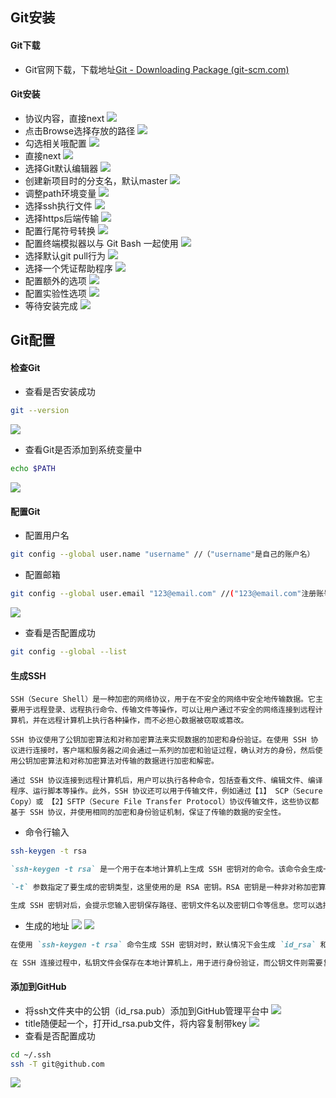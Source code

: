 ## Git安装
#### Git下载
- Git官网下载，下载地址[Git - Downloading Package (git-scm.com)](https://git-scm.com/download/win)
#### Git安装
- 协议内容，直接next
![](Pasted%20image%2020230626214912.png)
- 点击Browse选择存放的路径
![](Pasted%20image%2020230626215121.png)
- 勾选相关哦配置
![](Pasted%20image%2020230626215828.png)
- 直接next
![](Pasted%20image%2020230626215931.png)
- 选择Git默认编辑器
![](Pasted%20image%2020230626215952.png)
- 创建新项目时的分支名，默认master
![](Pasted%20image%2020230626220001.png)
- 调整path环境变量
![](Pasted%20image%2020230626220256.png)
- 选择ssh执行文件
![](Pasted%20image%2020230626220334.png)
- 选择https后端传输
![](Pasted%20image%2020230626220438.png)
- 配置行尾符号转换
![](Pasted%20image%2020230626220508.png)
- 配置终端模拟器以与 Git Bash 一起使用
![](Pasted%20image%2020230626220527.png)
- 选择默认git pull行为
![](Pasted%20image%2020230626220624.png)
- 选择一个凭证帮助程序
![](Pasted%20image%2020230626220705.png)
- 配置额外的选项
![](Pasted%20image%2020230626220755.png)
- 配置实验性选项
![](Pasted%20image%2020230626220829.png)
- 等待安装完成
![](Pasted%20image%2020230626220854.png)
## Git配置
#### 检查Git
- 查看是否安装成功
```bash
git --version
```
![](Pasted%20image%2020230626221245.png)
- 查看Git是否添加到系统变量中
```bash
echo $PATH
```
![](Pasted%20image%2020230626221458.png)
#### 配置Git
- 配置用户名
```bash
git config --global user.name "username" //（"username"是自己的账户名）
```
- 配置邮箱
```bash
git config --global user.email "123@email.com" //("123@email.com"注册账号时用的邮箱)
```
![](Pasted%20image%2020230626222320.png)
- 查看是否配置成功
```bash
git config --global --list
```
#### 生成SSH
```text
SSH（Secure Shell）是一种加密的网络协议，用于在不安全的网络中安全地传输数据。它主要用于远程登录、远程执行命令、传输文件等操作，可以让用户通过不安全的网络连接到远程计算机，并在远程计算机上执行各种操作，而不必担心数据被窃取或篡改。

SSH 协议使用了公钥加密算法和对称加密算法来实现数据的加密和身份验证。在使用 SSH 协议进行连接时，客户端和服务器之间会通过一系列的加密和验证过程，确认对方的身份，然后使用公钥加密算法和对称加密算法对传输的数据进行加密和解密。

通过 SSH 协议连接到远程计算机后，用户可以执行各种命令，包括查看文件、编辑文件、编译程序、运行脚本等操作。此外，SSH 协议还可以用于传输文件，例如通过【1】 SCP（Secure Copy）或 【2】SFTP（Secure File Transfer Protocol）协议传输文件，这些协议都基于 SSH 协议，并使用相同的加密和身份验证机制，保证了传输的数据的安全性。
```
- 命令行输入
```bash
ssh-keygen -t rsa
```
```markdown
`ssh-keygen -t rsa` 是一个用于在本地计算机上生成 SSH 密钥对的命令。该命令会生成一对密钥，包括一个私钥和一个公钥。私钥保存在本地计算机上，用于对 SSH 连接进行身份验证；公钥则可以复制到远程计算机上，用于对 SSH 连接进行加密。

`-t` 参数指定了要生成的密钥类型，这里使用的是 RSA 密钥。RSA 密钥是一种非对称加密算法，可用于加密和解密数据，也可用于身份验证。在生成 RSA 密钥对时，需要指定密钥长度，一般建议使用 2048 位或以上的密钥长度，以保证足够的安全性。

生成 SSH 密钥对后，会提示您输入密钥保存路径、密钥文件名以及密钥口令等信息。您可以选择接受默认值，也可以自定义这些信息。最后，您可以将公钥复制到远程计算机上，以便在 SSH 连接时进行身份验证和加密。
```
- 生成的地址
![](Pasted%20image%2020230626223154.png)
![](Pasted%20image%2020230626223425.png)
```markdown
在使用 `ssh-keygen -t rsa` 命令生成 SSH 密钥对时，默认情况下会生成 `id_rsa` 和 `id_rsa.pub` 两个文件。其中，`id_rsa` 是私钥文件，而 `id_rsa.pub` 则是公钥文件。

在 SSH 连接过程中，私钥文件会保存在本地计算机上，用于进行身份验证，而公钥文件则需要复制到远程计算机上，用于进行加密。
```
#### 添加到GitHub
- 将ssh文件夹中的公钥（id_rsa.pub）添加到GitHub管理平台中
![](Pasted%20image%2020230626223709.png)
- title随便起一个，打开id_rsa.pub文件，将内容复制带key
![](Pasted%20image%2020230626224050.png)
- 查看是否配置成功
```bash
cd ~/.ssh
ssh -T git@github.com
```
![](Pasted%20image%2020230626230801.png)